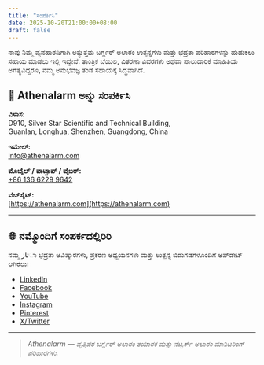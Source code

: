 ```yaml
---
title: "ಸಂಪರ್ಕಿಸಿ"
date: 2025-10-20T21:00:00+08:00
draft: false
---
```


ನಾವು ನಿಮ್ಮ ವ್ಯವಹಾರದಿಗಾಗಿ ಅತ್ಯುತ್ತಮ ಬರ್ಗ್ಲರ್ ಅಲಾರಂ ಉತ್ಪನ್ನಗಳು ಮತ್ತು ಭದ್ರತಾ ಪರಿಹಾರಗಳನ್ನು ಹುಡುಕಲು ಸಹಾಯ ಮಾಡಲು ಇಲ್ಲಿ ಇದ್ದೇವೆ. ತಾಂತ್ರಿಕ ಬೆಂಬಲ, ವಿತರಣಾ ವಿವರಗಳು ಅಥವಾ ಪಾಲುದಾರಿಕೆ ಮಾಹಿತಿಯ ಅಗತ್ಯವಿದ್ದರೂ, ನಮ್ಮ ಅನುಭವಜ್ಞ ತಂಡ ಸಹಾಯಕ್ಕೆ ಸಿದ್ಧವಾಗಿದೆ.

## 📍 Athenalarm ಅನ್ನು ಸಂಪರ್ಕಿಸಿ

**ವಿಳಾಸ:**  
D910, Silver Star Scientific and Technical Building,  
Guanlan, Longhua, Shenzhen, Guangdong, China  

**ಇಮೇಲ್:**  
[info@athenalarm.com](mailto:info@athenalarm.com)

**ಮೊಬೈಲ್ / ವಾಟ್ಸಾಪ್ / ವೈಬರ್:**  
[+86 136 6229 9642](https://api.whatsapp.com/send?phone=8613662299642)

**ವೆಬ್‌ಸೈಟ್:**  
[https://athenalarm.com](https://athenalarm.com)

---

## 🌐 ನಮ್ಮೊಂದಿಗೆ ಸಂಪರ್ಕದಲ್ಲಿರಿರಿ

ನಮ್ಮ تازಾ ಭದ್ರತಾ ಆವಿಷ್ಕಾರಗಳು, ಪ್ರಕರಣ ಅಧ್ಯಯನಗಳು ಮತ್ತು ಉತ್ಪನ್ನ ಬಿಡುಗಡೆಗಳೊಂದಿಗೆ ಅಪ್‌ಡೇಟ್ ಆಗಿರಲು:

- [LinkedIn](https://www.linkedin.com/company/athenalarm)
- [Facebook](https://www.facebook.com/athenalarm)
- [YouTube](https://www.youtube.com/@athenalarm3663)
- [Instagram](https://www.instagram.com/athenalarm)
- [Pinterest](https://www.pinterest.com/athenalarm/)
- [X/Twitter](https://x.com/Athenalarm)

---

> _Athenalarm — ವೃತ್ತಿಪರ ಬರ್ಗ್ಲರ್ ಅಲಾರಂ ತಯಾರಕ ಮತ್ತು ನೆಟ್ವರ್ಕ್ ಅಲಾರಂ ಮಾನಿಟರಿಂಗ್ ಪರಿಹಾರಗಳು._